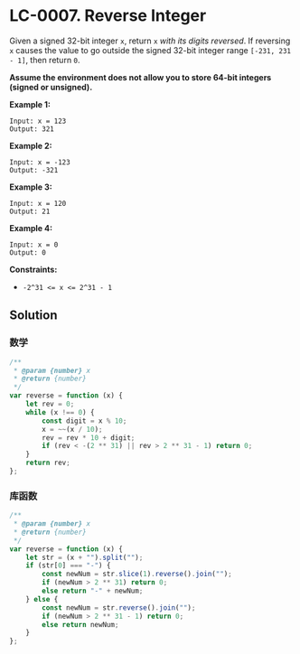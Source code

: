# LC-0007. Reverse Integer

Given a signed 32-bit integer `x`, return `x` _with its digits reversed_. If reversing `x` causes the value to go outside the signed 32-bit integer range `[-231, 231 - 1]`, then return `0`.

**Assume the environment does not allow you to store 64-bit integers (signed or unsigned).**

**Example 1:**

```
Input: x = 123
Output: 321
```

**Example 2:**

```
Input: x = -123
Output: -321
```

**Example 3:**

```
Input: x = 120
Output: 21
```

**Example 4:**

```
Input: x = 0
Output: 0
```

**Constraints:**

-   `-2^31 <= x <= 2^31 - 1`

## Solution

### 数学

```javascript
/**
 * @param {number} x
 * @return {number}
 */
var reverse = function (x) {
    let rev = 0;
    while (x !== 0) {
        const digit = x % 10;
        x = ~~(x / 10);
        rev = rev * 10 + digit;
        if (rev < -(2 ** 31) || rev > 2 ** 31 - 1) return 0;
    }
    return rev;
};
```

### 库函数

```javascript
/**
 * @param {number} x
 * @return {number}
 */
var reverse = function (x) {
    let str = (x + "").split("");
    if (str[0] === "-") {
        const newNum = str.slice(1).reverse().join("");
        if (newNum > 2 ** 31) return 0;
        else return "-" + newNum;
    } else {
        const newNum = str.reverse().join("");
        if (newNum > 2 ** 31 - 1) return 0;
        else return newNum;
    }
};
```
